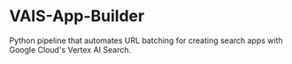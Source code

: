 # VAIS-App-Builder
Python pipeline that automates URL batching for creating search apps with Google Cloud's Vertex AI Search.
